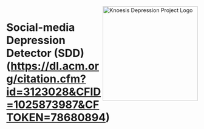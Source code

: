 <img src="http://knoesis.org/resources/images/knoesis_depression_logo.jpg" align="right" alt="Knoesis Depression Project Logo" width="250"/>

# Social-media Depression Detector (SDD) (https://dl.acm.org/citation.cfm?id=3123028&CFID=1025873987&CFTOKEN=78680894)


